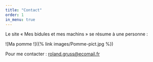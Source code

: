 ```yaml
---
title: "Contact"
order: 1
in_menu: true
---
```

Le site « Mes bidules et mes machins » se résume à une personne : 

![Ma pomme !]({% link images/Pomme-pict.jpg %})

Pour me contacter : [roland.gruss@ecomail.fr](mailto:roland.gruss@ecomail.fr) 
